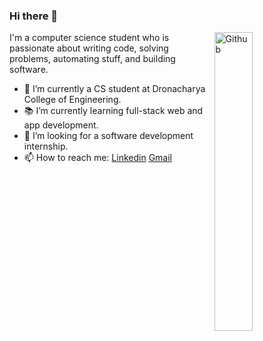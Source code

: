 ### Hi there 👋

<img width="35%" align="right" alt="Github" src="https://user-images.githubusercontent.com/48678280/88862734-4903af80-d201-11ea-968b-9c939d88a37c.gif" />

I'm a computer science student who is passionate about writing code, solving problems, automating stuff, and building software.

- 🔭 I’m currently a CS student at Dronacharya College of Engineering.
- 📚 I’m currently learning  full-stack web and app development.
- 👯 I’m looking for a software development internship. 
- 📫 How to reach me: [Linkedin](https://www.linkedin.com/in/dhruv-rana-bb94661b4/) [Gmail](mailto:dhruvrana4@gmail.com)
